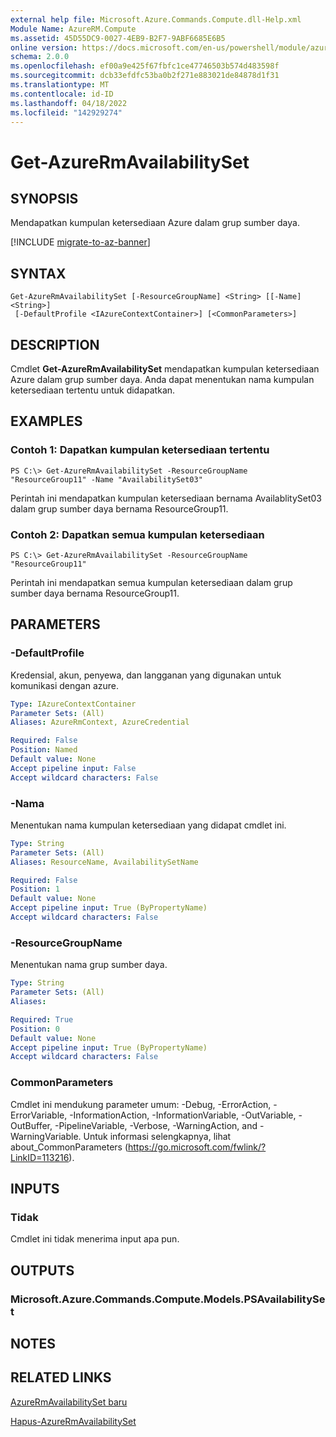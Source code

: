 ```yaml
---
external help file: Microsoft.Azure.Commands.Compute.dll-Help.xml
Module Name: AzureRM.Compute
ms.assetid: 45D55DC9-0027-4EB9-B2F7-9ABF6685E6B5
online version: https://docs.microsoft.com/en-us/powershell/module/azurerm.compute/get-azurermavailabilityset
schema: 2.0.0
ms.openlocfilehash: ef00a9e425f67fbfc1ce47746503b574d483598f
ms.sourcegitcommit: dcb33efdfc53ba0b2f271e883021de84878d1f31
ms.translationtype: MT
ms.contentlocale: id-ID
ms.lasthandoff: 04/18/2022
ms.locfileid: "142929274"
---
```

# Get-AzureRmAvailabilitySet

## SYNOPSIS
Mendapatkan kumpulan ketersediaan Azure dalam grup sumber daya.

[!INCLUDE [migrate-to-az-banner](../../includes/migrate-to-az-banner.md)]

## SYNTAX

```
Get-AzureRmAvailabilitySet [-ResourceGroupName] <String> [[-Name] <String>]
 [-DefaultProfile <IAzureContextContainer>] [<CommonParameters>]
```

## DESCRIPTION
Cmdlet **Get-AzureRmAvailabilitySet** mendapatkan kumpulan ketersediaan Azure dalam grup sumber daya.
Anda dapat menentukan nama kumpulan ketersediaan tertentu untuk didapatkan.

## EXAMPLES

### Contoh 1: Dapatkan kumpulan ketersediaan tertentu
```
PS C:\> Get-AzureRmAvailabilitySet -ResourceGroupName "ResourceGroup11" -Name "AvailabilitySet03"
```

Perintah ini mendapatkan kumpulan ketersediaan bernama AvailablitySet03 dalam grup sumber daya bernama ResourceGroup11.

### Contoh 2: Dapatkan semua kumpulan ketersediaan
```
PS C:\> Get-AzureRmAvailabilitySet -ResourceGroupName "ResourceGroup11"
```

Perintah ini mendapatkan semua kumpulan ketersediaan dalam grup sumber daya bernama ResourceGroup11.

## PARAMETERS

### -DefaultProfile
Kredensial, akun, penyewa, dan langganan yang digunakan untuk komunikasi dengan azure.

```yaml
Type: IAzureContextContainer
Parameter Sets: (All)
Aliases: AzureRmContext, AzureCredential

Required: False
Position: Named
Default value: None
Accept pipeline input: False
Accept wildcard characters: False
```

### -Nama
Menentukan nama kumpulan ketersediaan yang didapat cmdlet ini.

```yaml
Type: String
Parameter Sets: (All)
Aliases: ResourceName, AvailabilitySetName

Required: False
Position: 1
Default value: None
Accept pipeline input: True (ByPropertyName)
Accept wildcard characters: False
```

### -ResourceGroupName
Menentukan nama grup sumber daya.

```yaml
Type: String
Parameter Sets: (All)
Aliases: 

Required: True
Position: 0
Default value: None
Accept pipeline input: True (ByPropertyName)
Accept wildcard characters: False
```

### CommonParameters
Cmdlet ini mendukung parameter umum: -Debug, -ErrorAction, -ErrorVariable, -InformationAction, -InformationVariable, -OutVariable, -OutBuffer, -PipelineVariable, -Verbose, -WarningAction, and -WarningVariable. Untuk informasi selengkapnya, lihat about_CommonParameters (https://go.microsoft.com/fwlink/?LinkID=113216).

## INPUTS

### Tidak
Cmdlet ini tidak menerima input apa pun.

## OUTPUTS

### Microsoft.Azure.Commands.Compute.Models.PSAvailabilitySet

## NOTES

## RELATED LINKS

[AzureRmAvailabilitySet baru](./New-AzureRmAvailabilitySet.md)

[Hapus-AzureRmAvailabilitySet](./Remove-AzureRmAvailabilitySet.md)


